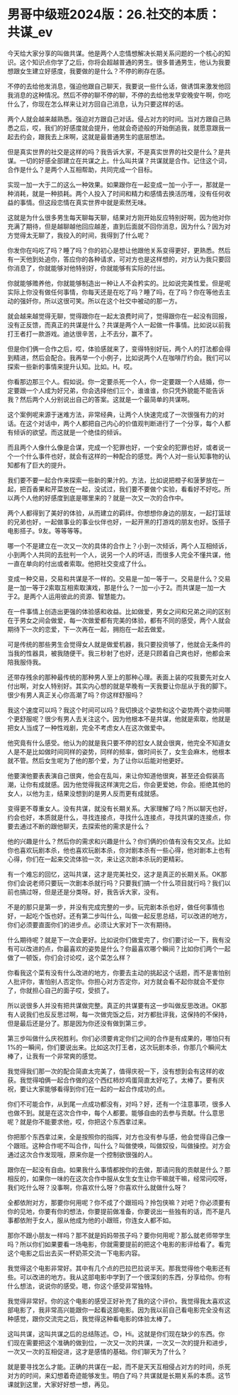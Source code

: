 # 男哥中级班2024版：26.社交的本质：共谋_ev

今天给大家分享的叫做共谋。他是两个人恋情想解决长期关系问题的一个核心的知识。这个知识点你学了之后，你将会超越普通的男生。很多普通男生，他认为我要想跟女生建立好感度，我要做的是什么？不停的刷存在感。

不停的去给他发消息，强迫他跟自己聊天，我要说一些什么话，做诱饵来激发他回我消息的这种情况。然后不停的聊不停的聊，不停的去给他发早安晚安午啊，你吃什么了，你现在怎么样来让对方回自己消息，认为只要这样的话。

两个人就会越来越熟悉。强迫对方跟自己对话。侵占对方的时间。当对方跟自己熟悉之后，哎，我们的好感度就会提升，他就会奇迹般的开始倒追我，就愿意跟我一起去约会，跟我去上床啊，这就是最普通男生的底层想法。

但是真实世界的社交是这样的吗？我告诉大家，不是真实世界的社交是什么？是共谋。一切的好感全部建立在共谋之上。什么叫共谋？共谋就是合作。记住这个词，合作是什么？是两个人互相帮助，共同完成一个目标。

实现一加一大于二的这么一种效果。如果跟你在一起变成一加一小于一，那就是一种消耗，就是一种损耗。两个人投入了时间和精力和感情去换活历堆，没有任何收益的事情。但这段恋情在真实世界中就是索然无味。

这就是为什么很多男生每天聊每天聊，结果对方刚开始反应特别好啊，因为他对你充满了期待，但是越聊越他回应越差，直到后面就不回你消息，因为什么？因为对方觉得太无聊了，我投入的时间，我得到了什么呢？

你发你在吗吃了吗？睡了吗？你的初心是想让他跟他关系变得更好，更熟悉。然后有一天他到处追你，答应你的各种请求，可对方也是这样想的，对方认为我只要回你消息了，你就能够对他特别好，你就能够有实际的付出。

你就能够赡养他，你就能够制造出一种让人不会矜实的。比如说完美性爱。但是呢实际上你没有做任何事情，你每天还是在吃了吗？睡了吗，在了吗？你在等他去主动的强奸你，所以这很可笑。所以在这个社交中被动的那一方。

就会越来越觉得无聊，觉得跟你在一起太浪费时间了，觉得跟你在一起没有回报，没有正反馈，而真正的共谋是什么？共谋是两个人一起做一件事情。比如说以前我打王者打一款游戏。迪达很辛苦，上不去分，赢不了。

但是你们俩一合作之后，哎，体验感就来了，变得特别好玩，两个人的打法都会得到精进，然后会配合。我再举一个小例子，比如说两个人在咖啡厅约会。我们可以探索一些新的事情来提升认知。比如。H。哎。

你看那边那三个人。假如说。你一定要杀死一个人，你一定要跟一个人结婚，你一定要跟一个人成为好兄弟，你会选择他们三个，谁谁谁，你只凭外貌能不能告诉我？然后两个人分别说出自己的答案。这就是一个最简单的共谋啊。

这个案例呢来源于迷难方法，非常经典，让两个人快速完成了一次很强有力的对话。在这个对话中，两个人都把自己内心的价值观判断进行了一个分享，每个人都有倾诉的欲望。而这就是一个绝佳的倾诉。

而且两个人像什么像是合谋，完成一个犯罪也好，一个安全的犯罪也好，或者说一个一个什么事件也好，就会有这样的一种配合的感觉。两个人对一些认知事物的认知都有了巨大的提升。

我们要不要一起合作来探索一些新的果汁的。方法，比如说把橙子和菠萝放在一起，把百香果和芹菜放在一起，没试过，我们要不要做个实验，看看好不好吃。所以两个人他的好感度到底是哪里来的？就是一次又一次的合作中。

两个人都得到了美好的体验，从而建立的羁绊。你想想你身边的朋友，一起打篮球的兄弟也好，一起做事业的事业伙伴也好，一起开黑的打游戏的朋友也好。饭搭子电影搭子。9友。等等等等。

哪一个不是建立在一次又一次的具体的合作上？小到一次倾诉，两个人互相倾诉，小到两个人共同的去批判一个人，说另一个人的坏话，而很多人完全不懂共谋，他一直在单向的付出或者索取。他把社交变成了什么。

变成一种交易，交易和共谋是不一样的。交易是一加一等于一。交易是什么？交易是一加一等于2索取互相索取演戏，那是什么？一加一小于2。而共谋是一加一大于2。是两个人运用彼此的资源、智慧能力。

在一件事情上创造出更强的体验感和收益。比如做爱，男女之间和兄弟之间的区别在于男女之间会做爱，每一次做爱都有完美的体验，都有不同的感受，两个人就会期待下一次的恋爱，下一次再在一起，拥抱在一起去做爱。

可是传统的那些男生会觉得女人就是做爱机器，我只要投资够了，他就会无条件的当我的性器具，被我随便干。我三秒射了也好，还是只顾着自己爽也好，他都会来陪我服侍我。

还带存残余的那种最传统的那种男人至上的那种心理。表面上装的哎我要先对女人付出啊，对女人特别好。其实内心想的就是早晚有一天我要让你屈从于我的脚下。很少有男人真正关心你高潮了吗？你这样舒服吗？

我这个速度可以吗？我这个时间可以吗？我切换这个姿势和这个姿势两个姿势间哪个更舒服呢？很少有男人去关注这个。因为他根本不是共谋，他就是索取，他就是把女人当成了一种性戏剧，完全不考虑女人在这次做爱中。

他究竟有什么感受。他认为的就是我只要不停的怼女人就会很爽，他完全不知道女人是不是比如做时间同样的姿势，同样的频率，做时间长了，女生会麻木，他根本就不管。然后女生呢为了他的那个爱，为了让你以后能对他更好。

他要演他要表表演自己很爽，他会在乱叫，来让你知道他很爽，甚至还会假装高潮，让你有成就感。因为他觉得我这样演完之后，你会更爱她，你会。拒绝其他的女人，以他为主，结果没想到的是男人反而更有成就感。

变得更不尊重女人。没有共谋，就没有长期关系。大家理解了吗？所以聊天也好，约会也好，本质就是什么，寻找连接点，寻找什么连接点，寻找共谋的连接点，你要去通过不断的跟他聊天，去探索他的需求是什么？

他的兴趣是什么？然后你的需求和兴趣是什么？你们俩的价值有没有交叉点。比如你也喜欢玩剧本杀，他也喜欢玩剧本杀，你对剧本杀有一些心得，他对剧本上也有心得，你们在一起来交流体验一次，来让这次剧本杀玩的更精彩。

有一个难忘的回忆，这叫共谋，这才是完美社交，这才是真正的长期关系。OK那你们会说老师只要玩一次剧本杀就行吗？只要我们搞一个什么项目就行吗？我们以前也搞过呀，但是还是分类呀。好，我告诉大家，没有。

不是的那只是第一步，并没有完成完整的一步。玩完剧本杀也好，做任何事情也好，一起吃个饭也好。还有第二步叫什么，叫做一起反思总结，可以改进的地方，你们必须要直面你们的进步点。必须让大家对下一次有期待。

什么期待呢？就是下一次会更好。比如说你们做爱完了，你们要讨论一下，我有没有可以改进的点，你最喜欢的姿势是什么？你最喜欢哪个瞬间？比如你们两个一起做了一顿饭，你们会讨论哎，这个菜怎么样？

你看我这个菜有没有什么改进的地方，你要去主动的挑起这个话题，而不是害怕别人批评你，害怕别人否定你。你担心对方否定你，对方就会看不起你就会不爱你了，你就担心自己的面子哎，受损了。

所以说很多人并没有把共谋做完整。真正的共谋要有这一步叫做反思改进。OK那有人说我们也反反思过啊，每一次做完饭之后，对方都批评我，这保持的不保持，但是最后还是分了。那是因为你还没有做到第三步。

第三步叫做什么庆祝胜利。你们必须要肯定你们之间的合作是有成果的，哪怕只有1%的一瞬间，你们要说出来。比如这次打王者，这次玩剧本杀，你那几个瞬间太棒了，让我有一个非常爽的感觉。

我觉得我们那一次的配合简直太完美了，值得庆祝一下，没有想到会有这样的收获。我觉得咱俩一起合作做的这个西红柿炒鸡蛋简直太好吃了。太棒了。要有庆祝，要让大家能够看得到你们在一起的一起合作成功的点。

你们不可能合作，从到尾一点成功都没有，对吗？好，还有一个注意事项，很多人也做不到。就是在这次合作中，每个人都要。能够自由的去参与贡献。什么意思呢？就是你不能要求他，哎，你把这个东西拿过来。

你把那个东西拿过来，全是按照你的指挥，对方也没有参与感，他会觉得自己像一个跟班。这种合作呢不叫合作，叫什么？叫做使唤，叫做奴役，叫做操控。对方会通过这次合作发现哦，原来你是一个控制欲很强的人。

跟你在一起没有自由。如果我什么事情都按你的去做，那请问我的贡献是什么？那相反的，如果你一味的在这次合作中服从女生女生让你干嘛就干嘛，经常问哎呀，我们吃什么呀？没事啊，你喜欢什么呀？你喜欢什么就做什么呀？

全都依附对方，那要你何用呢？你不成了个跟班吗？拎包侠嘛？对吧？你必须要有你的见地，你要有你的想法，你要提前做准备，你要说出一些独有的话，而不是凡事都依附于女人，服从他成为他的小跟班，你连女人都不如。

那你不跟小朋友一样吗？那不就是妈妈带孩子吗？要你何用呢？那么就老师带学生吗？所以你们如果要看一场电影，你就需要提前的把这个电影的影评给看了。看完这个电影之后出去买一杯奶茶交流一下电影内容。

我觉得这个电影非常好。其中有几个点的巴拉巴拉说半天。那我觉得他个电影还有些。可以改进的地方。我从这部电影中学到了一个很深刻的东西，分享给你。你有什么想法，说说你的感受。嗯，你这个感受非常独特。

我觉得非常好。你的这个电影的感受正好补充了我的这个评价。我觉得我太喜欢这部电影了，我非常高兴能跟你一起看这部电影。因为我以前自己看电影完全没有这种感觉，跟你交流完之后，我觉得这种看电影的体验太棒了。

这叫共谋，这叫共谋之后的总结陈述。😊，Hi。这就是你们现在缺少的东西。你们现在需要把这个准确的做到位，一次又一次的共谋，一次又一次的提升和进步，一次又一次的互相促进，这才是感情的基础。你们聊天为了什么？

就是要寻找怎么才能。正确的共谋在一起，而不是天天互相侵占对方的时间，杀死对方的时间，来幻想着奇迹能够发生。明白了吗？共谋就是长期关系的本质。这节课就到这里，大家好好想一想，再见。

